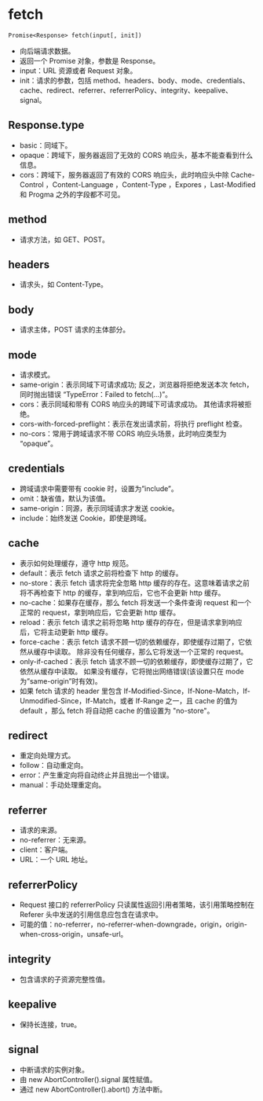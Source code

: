 # fetch

```
Promise<Response> fetch(input[, init])
```

- 向后端请求数据。
- 返回一个 Promise 对象，参数是 Response。
- input：URL 资源或者 Request 对象。
- init：请求的参数，包括 method、headers、body、mode、credentials、cache、redirect、referrer、referrerPolicy、integrity、keepalive、signal。

## Response.type

- basic：同域下。
- opaque：跨域下，服务器返回了无效的 CORS 响应头，基本不能查看到什么信息。
- cors：跨域下，服务器返回了有效的 CORS 响应头，此时响应头中除 Cache-Control ，Content-Language ，Content-Type ，Expores ，Last-Modified 和 Progma 之外的字段都不可见。

## method

- 请求方法，如 GET、POST。

## headers

- 请求头，如 Content-Type。

## body

- 请求主体，POST 请求的主体部分。

## mode

- 请求模式。
- same-origin：表示同域下可请求成功; 反之，浏览器将拒绝发送本次 fetch，同时抛出错误 “TypeError：Failed to fetch(…)”。
- cors：表示同域和带有 CORS 响应头的跨域下可请求成功。 其他请求将被拒绝。
- cors-with-forced-preflight：表示在发出请求前，将执行 preflight 检查。
- no-cors：常用于跨域请求不带 CORS 响应头场景，此时响应类型为 “opaque”。

## credentials

- 跨域请求中需要带有 cookie 时，设置为”include”。
- omit：缺省值，默认为该值。
- same-origin：同源，表示同域请求才发送 cookie。
- include：始终发送 Cookie，即使是跨域。

## cache

- 表示如何处理缓存，遵守 http 规范。
- default：表示 fetch 请求之前将检查下 http 的缓存。
- no-store：表示 fetch 请求将完全忽略 http 缓存的存在。这意味着请求之前将不再检查下 http 的缓存，拿到响应后，它也不会更新 http 缓存。
- no-cache：如果存在缓存，那么 fetch 将发送一个条件查询 request 和一个正常的 request，拿到响应后，它会更新 http 缓存。
- reload：表示 fetch 请求之前将忽略 http 缓存的存在，但是请求拿到响应后，它将主动更新 http 缓存。
- force-cache：表示 fetch 请求不顾一切的依赖缓存，即使缓存过期了，它依然从缓存中读取。 除非没有任何缓存，那么它将发送一个正常的 request。
- only-if-cached：表示 fetch 请求不顾一切的依赖缓存，即使缓存过期了，它依然从缓存中读取。 如果没有缓存，它将抛出网络错误(该设置只在 mode 为”same-origin”时有效)。
- 如果 fetch 请求的 header 里包含 If-Modified-Since，If-None-Match，If-Unmodified-Since，If-Match，或者 If-Range 之一，且 cache 的值为 default ，那么 fetch 将自动把 cache 的值设置为 "no-store"。

## redirect

- 重定向处理方式。
- follow：自动重定向。
- error：产生重定向将自动终止并且抛出一个错误。
- manual：手动处理重定向。

## referrer

- 请求的来源。
- no-referrer：无来源。
- client：客户端。
- URL：一个 URL 地址。

## referrerPolicy

- Request 接口的 referrerPolicy 只读属性返回引用者策略，该引用策略控制在 Referer 头中发送的引用信息应包含在请求中。
- 可能的值：no-referrer，no-referrer-when-downgrade，origin，origin-when-cross-origin，unsafe-url。

## integrity

- 包含请求的子资源完整性值。

## keepalive

- 保持长连接，true。

## signal

- 中断请求的实例对象。
- 由 new AbortController().signal 属性赋值。
- 通过 new AbortController().abort() 方法中断。








